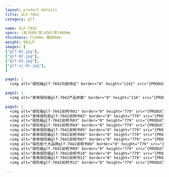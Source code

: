 ```yaml
---
layout: product-details
title: GLF-7042
category: glf

name: GLF-7042
specs: (高)680(宽)450(深)400mm
thickness: 门10mm，箱体6mm
weight: 98公斤
images: [
["glf-01.jpg"],
["glf-02.jpg"],
["glf-03.jpg"],
["glf-xj-01.jpg"],
]

page1: |
  <img alt="保险箱glf-7042功能特征" border="0" height="1142" src="{PRODUCT_IMAGES}products/glf-gn.jpg" width="538" />

page2: |
  <img alt="家用保险箱glf-7042产品参数" border="0" height="216" src="{PRODUCT_IMAGES}products/glf-cpcs.jpg" width="538" />

page3: |
  <img alt="保险箱glf-7042说明书01" border="0" height="779" src="{PRODUCT_IMAGES}products/glf-sm01.jpg" width="528" /><br />
  <img alt="家用保险柜glf-7042说明书02" border="0" height="779" src="{PRODUCT_IMAGES}products/glf-sm02.jpg" width="528" /><br />
  <img alt="保险箱glf-7042说明书03" border="0" height="779" src="{PRODUCT_IMAGES}products/glf-sm03.jpg" width="528" /><br />
  <img alt="保险柜glf-7042说明书04" border="0" height="779" src="{PRODUCT_IMAGES}products/glf-sm04.jpg" width="528" /><br />
  <img alt="家用保险箱glf-7042说明书05" border="0" height="779" src="{PRODUCT_IMAGES}products/glf-sm05.jpg" width="528" /><br />
  <img alt="家用保险箱glf-7042说明书06" border="0" height="779" src="{PRODUCT_IMAGES}products/glf-sm06.jpg" width="528" /><br />
  <img alt="家用保险箱glf-7042说明书07" border="0" height="779" src="{PRODUCT_IMAGES}products/glf-sm07.jpg" width="528" /><br />
  <img alt="保险柜十大品牌glf-7042说明书08" border="0" height="779" src="{PRODUCT_IMAGES}products/glf-sm08.jpg" width="528" /><br />
  <img alt="保险箱glf-7042说明书09" border="0" height="779" src="{PRODUCT_IMAGES}products/glf-sm09.jpg" width="528" /><br />
  <img alt="家用保险箱glf-7042说明书10" border="0" height="779" src="{PRODUCT_IMAGES}products/glf-sm10.jpg" width="528" /><br />
  <img alt="家用保险箱glf-7042说明书11" border="0" height="779" src="{PRODUCT_IMAGES}products/glf-sm11.jpg" width="528" /><br />
  <img alt="保险柜glf-7042说明书12" border="0" height="779" src="{PRODUCT_IMAGES}products/glf-sm12.jpg" width="528" />

---
```

